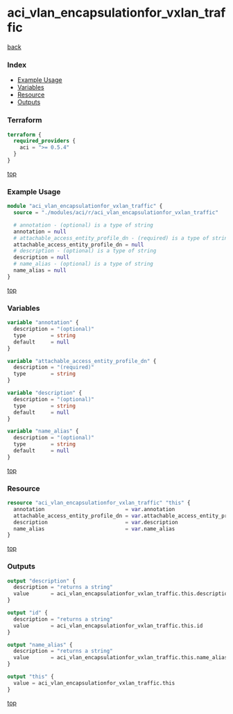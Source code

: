 # aci_vlan_encapsulationfor_vxlan_traffic

[back](../aci.md)

### Index

- [Example Usage](#example-usage)
- [Variables](#variables)
- [Resource](#resource)
- [Outputs](#outputs)

### Terraform

```terraform
terraform {
  required_providers {
    aci = ">= 0.5.4"
  }
}
```

[top](#index)

### Example Usage

```terraform
module "aci_vlan_encapsulationfor_vxlan_traffic" {
  source = "./modules/aci/r/aci_vlan_encapsulationfor_vxlan_traffic"

  # annotation - (optional) is a type of string
  annotation = null
  # attachable_access_entity_profile_dn - (required) is a type of string
  attachable_access_entity_profile_dn = null
  # description - (optional) is a type of string
  description = null
  # name_alias - (optional) is a type of string
  name_alias = null
}
```

[top](#index)

### Variables

```terraform
variable "annotation" {
  description = "(optional)"
  type        = string
  default     = null
}

variable "attachable_access_entity_profile_dn" {
  description = "(required)"
  type        = string
}

variable "description" {
  description = "(optional)"
  type        = string
  default     = null
}

variable "name_alias" {
  description = "(optional)"
  type        = string
  default     = null
}
```

[top](#index)

### Resource

```terraform
resource "aci_vlan_encapsulationfor_vxlan_traffic" "this" {
  annotation                          = var.annotation
  attachable_access_entity_profile_dn = var.attachable_access_entity_profile_dn
  description                         = var.description
  name_alias                          = var.name_alias
}
```

[top](#index)

### Outputs

```terraform
output "description" {
  description = "returns a string"
  value       = aci_vlan_encapsulationfor_vxlan_traffic.this.description
}

output "id" {
  description = "returns a string"
  value       = aci_vlan_encapsulationfor_vxlan_traffic.this.id
}

output "name_alias" {
  description = "returns a string"
  value       = aci_vlan_encapsulationfor_vxlan_traffic.this.name_alias
}

output "this" {
  value = aci_vlan_encapsulationfor_vxlan_traffic.this
}
```

[top](#index)